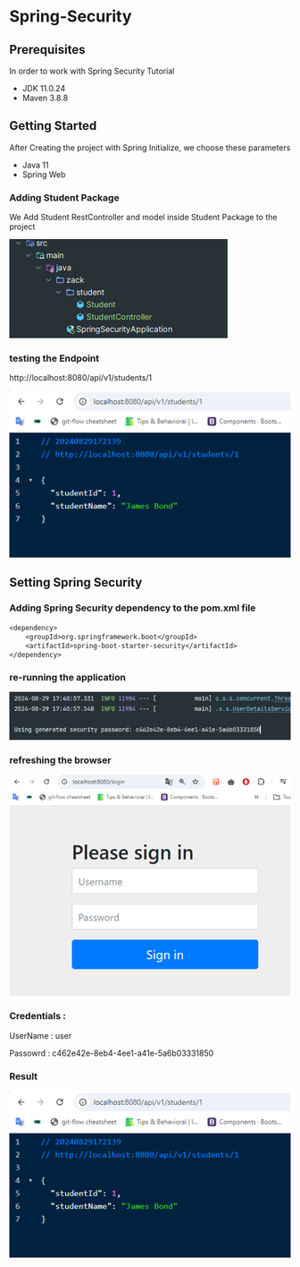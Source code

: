 # Spring-Security

##  Prerequisites

In order to work with Spring Security Tutorial

- JDK 11.0.24
- Maven 3.8.8

## Getting Started

After Creating the project with Spring Initialize, we choose these parameters

- Java 11
- Spring Web

### Adding Student Package

We Add Student RestController and model inside Student Package to the project 

![student.png](images%2Fstudent.png)

### testing the Endpoint

http://localhost:8080/api/v1/students/1

![student_api.png](images%2Fstudent_api.png)


## Setting Spring Security 

### Adding Spring Security dependency to the pom.xml file

```
<dependency>
    <groupId>org.springframework.boot</groupId>
    <artifactId>spring-boot-starter-security</artifactId>
</dependency>
```

### re-running the application 

![springinitpass.png](images%2Fspringinitpass.png)

### refreshing the browser

![springinit.png](images%2Fspringinit.png)

### Credentials :

UserName : user 

Passowrd : c462e42e-8eb4-4ee1-a41e-5a6b03331850

### Result

![student_api.png](images%2Fstudent_api.png)


